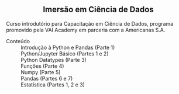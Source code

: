 <h2 align="center">Imersão em Ciência de Dados </h2>
Curso introdutório para Capacitação em Ciência de Dados, programa promovido pela VAI Academy em parceria com a Americanas S.A.

<dl>
<dt>Conteúdo</dt>

<dd> Introdução à Python e Pandas (Parte 1)</dd>
<dd> Python/Jupyter Básico (Partes 1 e 2)</dd>
<dd> Python Datatypes (Parte 3)</dd>
<dd> Funções (Parte 4)</dd>
<dd> Numpy (Parte 5)</dd>
<dd> Pandas (Partes 6 e 7)</dd>
<dd> Estatística (Partes 1, 2 e 3)</dd>
</dl>
